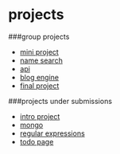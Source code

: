# projects


###group projects
* <a href="https://github.com/nadia26/nadiaveronikaminiproject">mini project</a>
* <a href="https://github.com/vazzara/group-4-name-search">name search</a>
* <a href="https://github.com/vazzara/barak-veronika-api">api</a>
* <a href="https://github.com/koprty/BlogGroup5">blog engine</a>
* <a href="https://github.com/crabalockerfishwife/semester-one-project">final project</a>

###projects under submissions
* <a href="https://github.com/stuycs-softdev/submissions-fall-2014/tree/master/7/intro-proj1/veronika_nadia_maps">intro project</a>
* <a href="https://github.com/stuycs-softdev/submissions-fall-2014/tree/master/7/mongoproj/nadia-veronika">mongo</a>
* <a href="https://github.com/stuycs-softdev/submissions-fall-2014/tree/master/7/regexp/Veronika-Derek">regular expressions</a>
* <a href="https://github.com/stuycs-softdev/submissions-fall-2014/tree/master/7/todo/Veronika">todo page</a>
